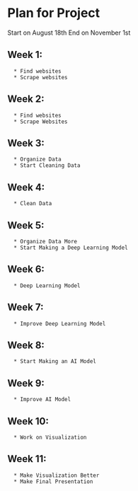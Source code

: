 # Plan for Project
Start on August 18th
End on November 1st
## Week 1:
      * Find websites
      * Scrape websites
## Week 2:
      * Find websites
      * Scrape Websites
## Week 3:
      * Organize Data
      * Start Cleaning Data
## Week 4:
      * Clean Data
## Week 5:
      * Organize Data More
      * Start Making a Deep Learning Model
## Week 6: 
      * Deep Learning Model
## Week 7:
      * Improve Deep Learning Model
## Week 8:
      * Start Making an AI Model
## Week 9:
      * Improve AI Model
## Week 10:
      * Work on Visualization
## Week 11:
      * Make Visualization Better
      * Make Final Presentation
